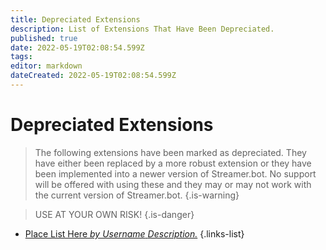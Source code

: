 ```yaml
---
title: Depreciated Extensions
description: List of Extensions That Have Been Depreciated.
published: true
date: 2022-05-19T02:08:54.599Z
tags: 
editor: markdown
dateCreated: 2022-05-19T02:08:54.599Z
---
```


# Depreciated Extensions
>The following extensions have been marked as depreciated.  They have either been replaced by a more robust extension or they have been implemented into a newer version of Streamer.bot.
No support will be offered with using these and they may or may not work with the current version of Streamer.bot.
{.is-warning}

>USE AT YOUR OWN RISK!
{.is-danger}

* [Place List Here *by Username* *Description.*](#)
{.links-list}